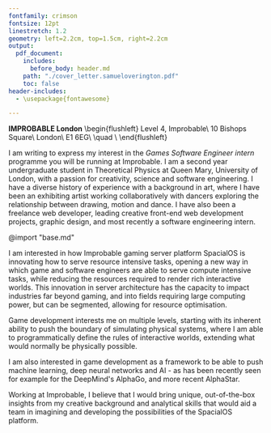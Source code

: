```yaml
---
fontfamily: crimson
fontsize: 12pt
linestretch: 1.2
geometry: left=2.2cm, top=1.5cm, right=2.2cm
output:
  pdf_document:
    includes:
      before_body: header.md
    path: "./cover_letter.samueloverington.pdf"
    toc: false
header-includes:
  - \usepackage{fontawesome}

---
```


**IMPROBABLE London**
\begin{flushleft}
Level 4, Improbable\\
10 Bishops Square\\
London\\
E1 6EG\\
\quad \\
\end{flushleft}

<!-- # SELF INTRODUCTION -->
<!-- The “Intro” Paragraph – Grab the reader’s attention. Introduce yourself, & state why you’re a good fit.  -->
I am writing to express my interest in the *Games Software Engineer intern* programme you will be running at Improbable.  I am a second year undergraduate student in Theoretical Physics at Queen Mary, University of London, with a passion for creativity, science and software engineering.  I have a diverse history of experience with a background in art, where I have been an exhibiting artist working collaboratively with dancers exploring the relationship between drawing, motion and dance.  I have also been a freelance web developer, leading creative front-end web development projects, graphic design, and most recently a software engineering intern.

@import "base.md"

<!-- ### My interest in IMPROBABLE; -->
<!-- The “Research” Paragraph – Learn about your target company, & explain how you fit into their future. -->
I am interested in how Improbable gaming server platform SpacialOS is innovating how to serve resource intensive tasks, opening a new way in which game and software engineers are able to serve compute intensive tasks, while reducing the resources required to render rich interactive worlds.  This innovation in server architecture has the capacity to impact industries far beyond gaming, and into fields requiring large computing power, but can be segmented, allowing for resource optimisation.

Game development interests me on multiple levels, starting with its inherent ability to push the boundary of simulating physical systems, where I am able to programmatically define the rules of interactive worlds, extending what would normally be physically possible.

I am also interested in game development as a framework to be able to push machine learning, deep neural networks and AI - as has been recently seen for example for the DeepMind's AlphaGo, and more recent AlphaStar.

Working at Improbable, I believe that I would bring unique, out-of-the-box insights from my creative background and analytical skills that would aid a team in imagining and developing the possibilities of the SpacialOS platform.
<!-- ### Personal objective. -->

<!-- Machine learning is, and will continue to be an important aide for scientists and researchers, enabling us to look deeper into data heavy problems.  My software engineering, freelance, and creative experiences, and training in art and science has given me a unique edge in solving problems needed to work in machine learning and AI. I believe that I would bring out-of-the-box insights, making me an ideal candidate for a team undertaking research in machine learning, deep learning and AI. -->
